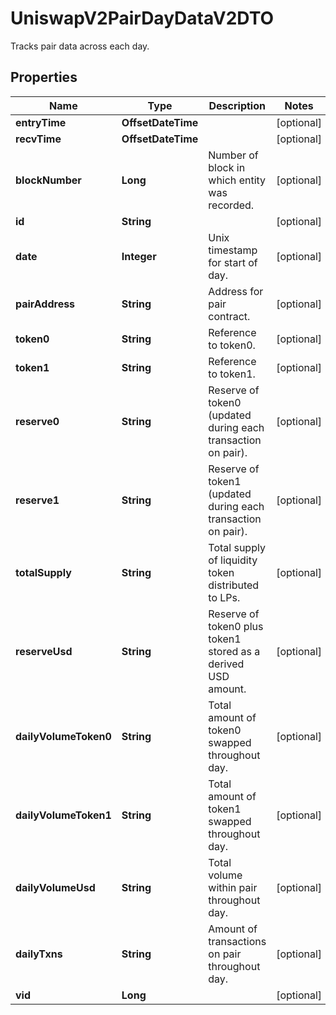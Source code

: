 

# UniswapV2PairDayDataV2DTO

Tracks pair data across each day.

## Properties

| Name | Type | Description | Notes |
|------------ | ------------- | ------------- | -------------|
|**entryTime** | **OffsetDateTime** |  |  [optional] |
|**recvTime** | **OffsetDateTime** |  |  [optional] |
|**blockNumber** | **Long** | Number of block in which entity was recorded. |  [optional] |
|**id** | **String** |  |  [optional] |
|**date** | **Integer** | Unix timestamp for start of day. |  [optional] |
|**pairAddress** | **String** | Address for pair contract. |  [optional] |
|**token0** | **String** | Reference to token0. |  [optional] |
|**token1** | **String** | Reference to token1. |  [optional] |
|**reserve0** | **String** | Reserve of token0 (updated during each transaction on pair). |  [optional] |
|**reserve1** | **String** | Reserve of token1 (updated during each transaction on pair). |  [optional] |
|**totalSupply** | **String** | Total supply of liquidity token distributed to LPs. |  [optional] |
|**reserveUsd** | **String** | Reserve of token0 plus token1 stored as a derived USD amount. |  [optional] |
|**dailyVolumeToken0** | **String** | Total amount of token0 swapped throughout day. |  [optional] |
|**dailyVolumeToken1** | **String** | Total amount of token1 swapped throughout day. |  [optional] |
|**dailyVolumeUsd** | **String** | Total volume within pair throughout day. |  [optional] |
|**dailyTxns** | **String** | Amount of transactions on pair throughout day. |  [optional] |
|**vid** | **Long** |  |  [optional] |



